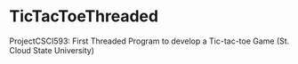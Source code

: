 # TicTacToeThreaded
ProjectCSCI593: First Threaded Program to develop a Tic-tac-toe Game (St. Cloud State University)
